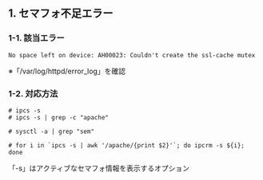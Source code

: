## 1. セマフォ不足エラー
### 1-1. 該当エラー
```
No space left on device: AH00023: Couldn't create the ssl-cache mutex
```
※「/var/log/httpd/error_log」を確認

### 1-2. 対応方法
```
# ipcs -s
# ipcs -s | grep -c "apache"

# sysctl -a | grep "sem"

# for i in `ipcs -s | awk '/apache/{print $2}'`; do ipcrm -s ${i}; done
```
「-s」はアクティブなセマフォ情報を表示するオプション